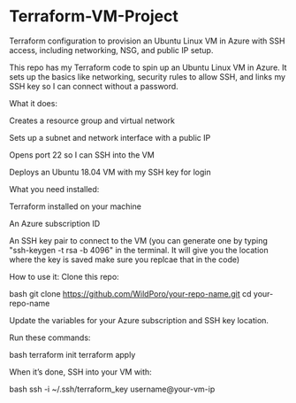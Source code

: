 # Terraform-VM-Project
Terraform configuration to provision an Ubuntu Linux VM in Azure with SSH access, including networking, NSG, and public IP setup.


This repo has my Terraform code to spin up an Ubuntu Linux VM in Azure. It sets up the basics like networking, security rules to allow SSH, and links my SSH key so I can connect without a password.

What it does:

Creates a resource group and virtual network

Sets up a subnet and network interface with a public IP

Opens port 22 so I can SSH into the VM

Deploys an Ubuntu 18.04 VM with my SSH key for login

What you need installed:

Terraform installed on your machine

An Azure subscription ID

An SSH key pair to connect to the VM (you can generate one by typing "ssh-keygen -t rsa -b 4096" in the terminal. It will give you the location where the key is saved make sure you replcae that in the code)

How to use it: 
Clone this repo:

bash
git clone https://github.com/WildPoro/your-repo-name.git
cd your-repo-name

Update the variables for your Azure subscription and SSH key location.

Run these commands:

bash
terraform init
terraform apply

When it’s done, SSH into your VM with:

bash
ssh -i ~/.ssh/terraform_key username@your-vm-ip
